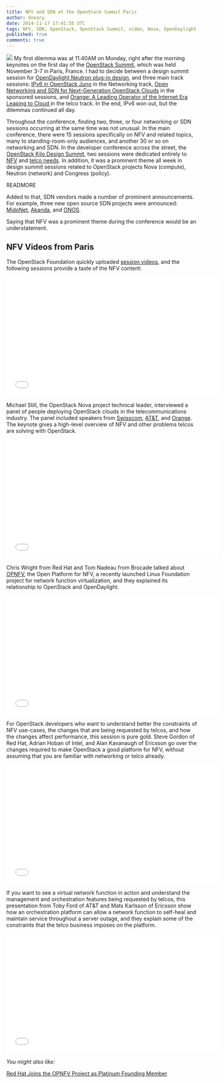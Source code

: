 ```yaml
---
title: NFV and SDN at the OpenStack Summit Paris
author: dneary
date: 2014-11-17 17:41:55 UTC
tags: NFV, SDN, OpenStack, OpenStack Summit, video, Nova, OpenDaylight
published: true
comments: true
---
```


![](blog/openstacksummit_button.jpg) My first dilemma was at 11:40AM on Monday, right after the morning keynotes on the first day of the [OpenStack Summit](https://www.openstack.org/summit/openstack-paris-summit-2014/), which was held November 3-7 in Paris, France. I had to decide between a design summit session for [OpenDaylight Neutron plug-in design](http://sched.co/1nfFPwC), and three main track sessions: [IPv6 in OpenStack Juno](http://sched.co/1qeOfm4) in the Networking track, [Open Networking and SDN for Next-Generation OpenStack Clouds](http://sched.co/1vI1m0I) in the sponsored sessions, and [ Orange: A Leading Operator of the Internet Era Leaping to Cloud ](http://sched.co/1qeRBFy) in the telco track. In the end, IPv6 won out, but the dilemmas continued all day.

Throughout the conference, finding two, three, or four networking or SDN sessions occurring at the same time was not unusual. In the main conference, there were 15 sessions specifically on NFV and related topics, many to standing-room-only audiences, and another 30 or so on networking and SDN. In the developer conference across the street, the [OpenStack Kilo Design Summit](http://kilodesignsummit.sched.org/), two sessions were dedicated entirely to [NFV](https://etherpad.openstack.org/p/kilo-nova-nfv) and [telco needs](https://etherpad.openstack.org/p/kilo-summit-ops-telco). In addition, it was a prominent theme all week in design summit sessions related to OpenStack projects Nova (compute), Neutron (network) and Congress (policy).

READMORE

Added to that,  SDN vendors made a number of prominent announcements. For example, three new open source SDN projects were announced: [MidoNet](http://midonet.org/), [Akanda](https://github.com/dreamhost/akanda), and [ONOS](http://onlab.us/).

Saying that NFV was a prominent theme during the conference would be an understatement. 

## NFV Videos from Paris

The  OpenStack Foundation quickly uploaded [session videos](https://www.openstack.org/summit/openstack-paris-summit-2014/session-videos/), and the following sessions provide a taste of the NFV content:

<iframe width="560" height="315" src="//www.youtube.com/embed/uBlE9GatNz4" frameborder="0" allowfullscreen></iframe>

Michael Still, the OpenStack Nova project technical leader, interviewed a panel of people deploying OpenStack clouds in the telecommunications industry. The panel included speakers from [Swisscom](http://www.swisscom.ch), [AT&T](http://www.att.com/), and [Orange](http://www.orange.com/en/home). The keynote gives a high-level overview of NFV and other problems telcos are solving with OpenStack. 

<iframe width="560" height="315" src="//www.youtube.com/embed/gyzMOeYjoQg" frameborder="0" allowfullscreen></iframe>

Chris Wright from Red Hat and Tom Nadeau from Brocade talked about [OPNFV](https://www.opnfv.org/), the Open Platform for NFV, a recently launched Linux Foundation project for network function virtualization, and they explained its relationship to OpenStack and OpenDaylight.


<iframe width="560" height="315" src="//www.youtube.com/embed/aQJ2du2UalA" frameborder="0" allowfullscreen></iframe>

For OpenStack developers who want to understand better the constraints of NFV use-cases, the changes that are being requested by telcos, and how the changes affect performance, this session is pure gold. Steve Gordon of Red Hat, Adrian Hoban of Intel, and Alan Kavanaugh of Ericsson go over the changes required to make OpenStack a good platform for NFV, without assuming that you are familiar with networking or telco already.

<iframe width="560" height="315" src="//www.youtube.com/embed/nqxKKJBCDjE" frameborder="0" allowfullscreen></iframe>

If you want to see a virtual network function in action and understand the management and orchestration features being requested by telcos, this presentation from Toby Ford of AT&T and Mats Karlsson of Ericsson show how an orchestration platform can allow a network function to self-heal and maintain service throughout a server outage, and they explain some of the constraints that the telco business imposes on the platform.

<iframe width="560" height="315" src="//www.youtube.com/embed/nqxKKJBCDjE" frameborder="0" allowfullscreen></iframe>

*You might also like:*

[Red Hat Joins the OPNFV Project as Platinum Founding Member](http://community.redhat.com/blog/2014/09/opnfv-launches/)